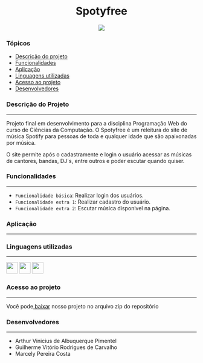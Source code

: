 <h1 align="center" id="inicio">Spotyfree</h1>
<p align="center"><img src="http://img.shields.io/static/v1?label=STATUS&message=EM%20DESENVOLVIMENTO&color=GREEN&style=for-the-badge"/></p>
<h3>Tópicos</h3>
<ul>
    <li><a href="#descricao">Descrição do projeto</a></li>
    <li><a href="#funcionalidades">Funcionalidades</a></li>
    <li><a href="#aplicacao">Aplicação</a></li>
    <li><a href="#linguagens">Linguagens utilizadas</a></li>
    <li><a href="#acesso">Acesso ao projeto</a></li>
    <li><a href="#desenvolvedores">Desenvolvedores</a></li>
</ul>
<h3 id="descricao">Descrição do Projeto</h3>
<hr>
<p>Projeto final em desenvolvimento para a disciplina Programação Web do curso de Ciências da Computação. O Spotyfree é um releitura do site de música Spotify para pessoas de toda e qualquer idade que são apaixonadas por música.
  
  O site permite após o cadastramente e login o usuário acessar as músicas de cantores, bandas, DJ´s, entre outros e poder escutar quando quiser.
<h3 id="funcionalidades">Funcionalidades</h3>
<hr>

- `Funcionalidade básica`: Realizar login dos usuários.
- `Funcionalidade extra 1`: Realizar cadastro do usuário.
- `Funcionalidade extra 2`: Escutar música disponivel na página.

<h3 id="aplicacao">Aplicação</h3>
<hr>

<h3 id="linguagens">Linguagens utilizadas</h3>
<hr>
<div>
  <img height="30" width="30" src="https://cdn.jsdelivr.net/gh/devicons/devicon/icons/html5/html5-original-wordmark.svg"/>
  <img height="30" width="30" src="https://cdn.jsdelivr.net/gh/devicons/devicon/icons/css3/css3-original-wordmark.svg" />
  <img height="30" width="30" src="https://cdn.jsdelivr.net/gh/devicons/devicon/icons/php/php-original.svg" />
</div>

<h3 id="acesso">Acesso ao projeto</h3>
<hr>
<p>Você pode<a href="https://github.com/marcelypcosta/Projeto-Spotyfree/raw/main/Projeto%20Final.zip"> baixar</a> nosso projeto no arquivo zip do repositório</p>

<h3 id="desenvolvedores">Desenvolvedores</h3>
<hr>
<ul>
  <li>Arthur Vinicius de Albuquerque Pimentel</li>
  <li>Guilherme Vitório Rodrigues de Carvalho</li>
  <li>Marcely Pereira Costa</li>
</ul>
